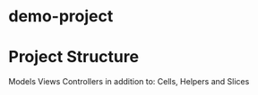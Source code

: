demo-project
============

Project Structure
=================
Models
Views
Controllers
in addition to: Cells, Helpers and Slices
